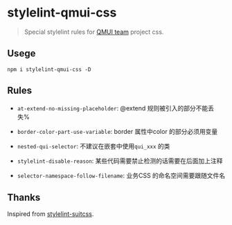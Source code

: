 # stylelint-qmui-css

> Special stylelint rules for [QMUI team](https://github.com/QMUI/) project css. 


## Usege

```
npm i stylelint-qmui-css -D
```

## Rules

- `at-extend-no-missing-placeholder`: @extend 规则被引入的部分不能丢失%

- `border-color-part-use-variable`: border 属性中color 的部分必须用变量

- `nested-qui-selector`: 不建议在嵌套中使用`qui_xxx` 的类

- `stylelint-disable-reason`: 某些代码需要禁止检测的话需要在后面加上注释

- `selector-namespace-follow-filename`: 业务CSS 的命名空间需要跟随文件名


## Thanks

Inspired from [stylelint-suitcss](https://github.com/suitcss/stylelint-suitcss).
